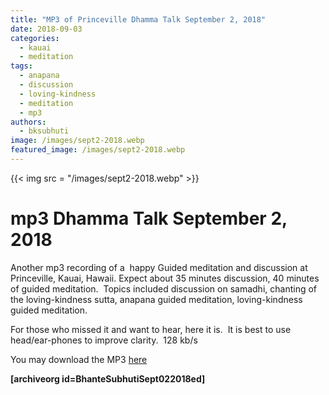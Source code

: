 ```yaml
---
title: "MP3 of Princeville Dhamma Talk September 2, 2018"
date: 2018-09-03
categories: 
  - kauai
  - meditation
tags: 
  - anapana
  - discussion
  - loving-kindness
  - meditation
  - mp3
authors: 
  - bksubhuti
image: /images/sept2-2018.webp
featured_image: /images/sept2-2018.webp
---
```


{{< img src = "/images/sept2-2018.webp" >}}

# mp3 Dhamma Talk September 2, 2018

Another mp3 recording of a  happy Guided meditation and discussion at Princeville, Kauai, Hawaii. Expect about 35 minutes discussion, 40 minutes of guided meditation.  Topics included discussion on samadhi, chanting of the loving-kindness sutta, anapana guided meditation, loving-kindness guided meditation.

For those who missed it and want to hear, here it is.  It is best to use head/ear-phones to improve clarity.  128 kb/s

You may download the MP3 [here](https://archive.org/details/BhanteSubhutiSept022018ed)

**\[archiveorg id=BhanteSubhutiSept022018ed\]**
